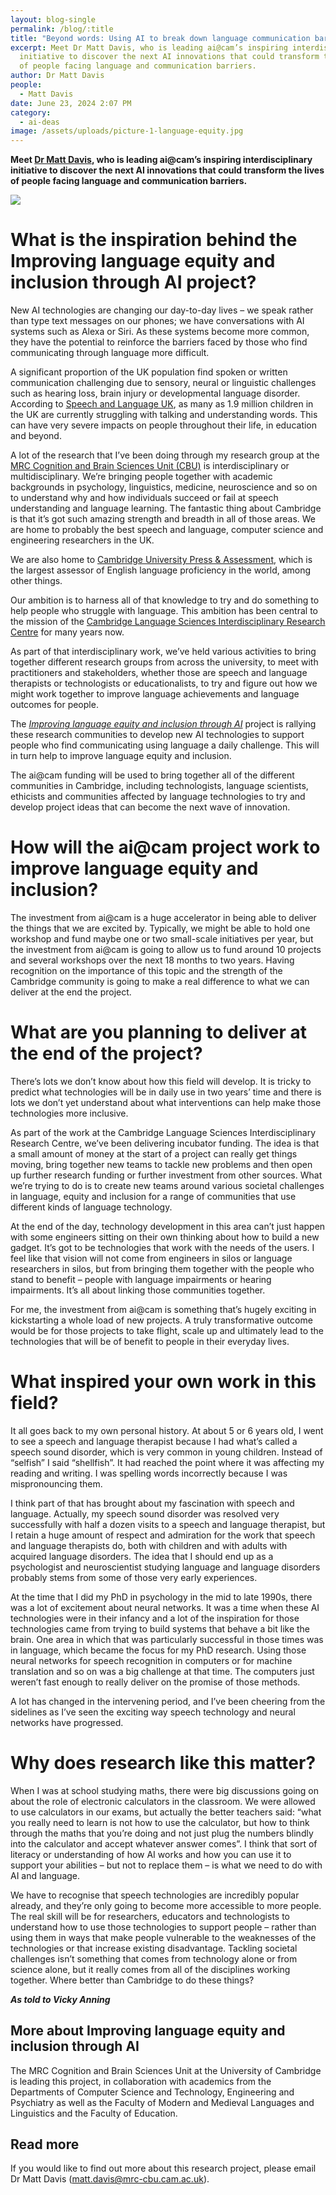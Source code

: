 ```yaml
---
layout: blog-single
permalink: /blog/:title
title: "Beyond words: Using AI to break down language communication barriers"
excerpt: Meet Dr Matt Davis, who is leading ai@cam’s inspiring interdisciplinary
  initiative to discover the next AI innovations that could transform the lives
  of people facing language and communication barriers.
author: Dr Matt Davis
people:
  - Matt Davis
date: June 23, 2024 2:07 PM
category:
  - ai-deas
image: /assets/uploads/picture-1-language-equity.jpg
---
```

**Meet [Dr Matt Davis](https://www.mrc-cbu.cam.ac.uk/people/matt.davis/), who is leading ai@cam’s inspiring interdisciplinary initiative to discover the next AI innovations that could transform the lives of people facing language and communication barriers.**

![](/assets/uploads/matt-davis-resized.jpg)

# What is the inspiration behind the Improving language equity and inclusion through AI project?

New AI technologies are changing our day-to-day lives – we speak rather than type text messages on our phones; we have conversations with AI systems such as Alexa or Siri. As these systems become more common, they have the potential to reinforce the barriers faced by those who find communicating through language more difficult.

A significant proportion of the UK population find spoken or written communication challenging due to sensory, neural or linguistic challenges such as hearing loss, brain injury or developmental language disorder. According to [Speech and Language UK](https://speechandlanguage.org.uk/the-issue/), as many as 1.9 million children in the UK are currently struggling with talking and understanding words. This can have very severe impacts on people throughout their life, in education and beyond. 

A lot of the research that I’ve been doing through my research group at the [MRC Cognition and Brain Sciences Unit (CBU)](https://www.mrc-cbu.cam.ac.uk/) is interdisciplinary or multidisciplinary. We’re bringing people together with academic backgrounds in psychology, linguistics, medicine, neuroscience and so on to understand why and how individuals succeed or fail at speech understanding and language learning. The fantastic thing about Cambridge is that it’s got such amazing strength and breadth in all of those areas. We are home to probably the best speech and language, computer science and engineering researchers in the UK.

We are also home to [Cambridge University Press & Assessment](https://www.cambridge.org/), which is the largest assessor of English language proficiency in the world, among other things. 

Our ambition is to harness all of that knowledge to try and do something to help people who struggle with language. This ambition has been central to the mission of the [Cambridge Language Sciences Interdisciplinary Research Centre](https://www.languagesciences.cam.ac.uk/) for many years now. 

As part of that interdisciplinary work, we’ve held various activities to bring together different research groups from across the university, to meet with practitioners and stakeholders, whether those are speech and language therapists or technologists or educationalists, to try and figure out how we might work together to improve language achievements and language outcomes for people. 

The *[Improving language equity and inclusion through AI](https://ai.cam.ac.uk/projects/improving-language-equity-and-inclusion-through-ai)* project is rallying these research communities to develop new AI technologies to support people who find communicating using language a daily challenge. This will in turn help to improve language equity and inclusion.

The ai@cam funding will be used to bring together all of the different communities in Cambridge, including technologists, language scientists, ethicists and communities affected by language technologies to try and develop project ideas that can become the next wave of innovation. 

# How will the ai@cam project work to improve language equity and inclusion?

The investment from ai@cam is a huge accelerator in being able to deliver the things that we are excited by. Typically, we might be able to hold one workshop and fund maybe one or two small-scale initiatives per year, but the investment from ai@cam is going to allow us to fund around 10 projects and several workshops over the next 18 months to two years. Having recognition on the importance of this topic and the strength of the Cambridge community is going to make a real difference to what we can deliver at the end the project.

# What are you planning to deliver at the end of the project?

There’s lots we don’t know about how this field will develop. It is tricky to predict what technologies will be in daily use in two years’ time and there is lots we don’t yet understand about what interventions can help make those technologies more inclusive. 

As part of the work at the Cambridge Language Sciences Interdisciplinary Research Centre, we’ve been delivering incubator funding. The idea is that a small amount of money at the start of a project can really get things moving, bring together new teams to tackle new problems and then open up further research funding or further investment from other sources. What we’re trying to do is to create new teams around various societal challenges in language, equity and inclusion for a range of communities that use different kinds of language technology.

At the end of the day, technology development in this area can’t just happen with some engineers sitting on their own thinking about how to build a new gadget. It’s got to be technologies that work with the needs of the users. I feel like that vision will not come from engineers in silos or language researchers in silos, but from bringing them together with the people who stand to benefit – people with language impairments or hearing impairments. It’s all about linking those communities together.

For me, the investment from ai@cam is something that’s hugely exciting in kickstarting a whole load of new projects. A truly transformative outcome would be for those projects to take flight, scale up and ultimately lead to the technologies that will be of benefit to people in their everyday lives. 

# What inspired your own work in this field?

It all goes back to my own personal history. At about 5 or 6 years old, I went to see a speech and language therapist because I had what’s called a speech sound disorder, which is very common in young children. Instead of “selfish” I said “shellfish”. It had reached the point where it was affecting my reading and writing. I was spelling words incorrectly because I was mispronouncing them.

I think part of that has brought about my fascination with speech and language. Actually, my speech sound disorder was resolved very successfully with half a dozen visits to a speech and language therapist, but I retain a huge amount of respect and admiration for the work that speech and language therapists do, both with children and with adults with acquired language disorders. The idea that I should end up as a psychologist and neuroscientist studying language and language disorders probably stems from some of those very early experiences. 

At the time that I did my PhD in psychology in the mid to late 1990s, there was a lot of excitement about neural networks. It was a time when these AI technologies were in their infancy and a lot of the inspiration for those technologies came from trying to build systems that behave a bit like the brain. One area in which that was particularly successful in those times was in language, which became the focus for my PhD research. 
Using those neural networks for speech recognition in computers or for machine translation and so on was a big challenge at that time. The computers just weren’t fast enough to really deliver on the promise of those methods. 

A lot has changed in the intervening period, and I’ve been cheering from the sidelines as I’ve seen the exciting way speech technology and neural networks have progressed. 

# Why does research like this matter?

When I was at school studying maths, there were big discussions going on about the role of electronic calculators in the classroom. We were allowed to use calculators in our exams, but actually the better teachers said: “what you really need to learn is not how to use the calculator, but how to think through the maths that you’re doing and not just plug the numbers blindly into the calculator and accept whatever answer comes”.
I think that sort of literacy or understanding of how AI works and how you can use it to support your abilities – but not to replace them – is what we need to do with AI and language. 

We have to recognise that speech technologies are incredibly popular already, and they’re only going to become more accessible to more people. The real skill will be for researchers, educators and technologists to understand how to use those technologies to support people – rather than using them in ways that make people vulnerable to the weaknesses of the technologies or that increase existing disadvantage.
Tackling societal challenges isn’t something that comes from technology alone or from science alone, but it really comes from all of the disciplines working together. Where better than Cambridge to do these things?

***As told to Vicky Anning***

## More about Improving language equity and inclusion through AI

The MRC Cognition and Brain Sciences Unit at the University of Cambridge is leading this project, in collaboration with academics from the Departments of Computer Science and Technology, Engineering and Psychiatry as well as the Faculty of Modern and Medieval Languages and Linguistics and the Faculty of Education.

## **Read more**

If you would like to find out more about this research project, please email Dr Matt Davis (matt.davis@mrc-cbu.cam.ac.uk).
